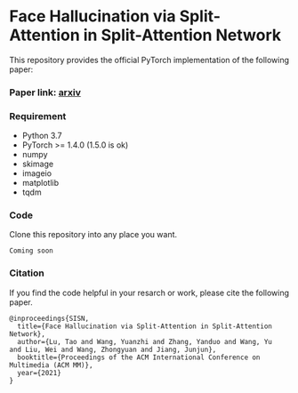 # Face Hallucination via Split-Attention in Split-Attention Network

This repository provides the official PyTorch implementation of the following paper:

### Paper link: [arxiv](https://arxiv.org/abs/2010.11575)
### Requirement
* Python 3.7
* PyTorch >= 1.4.0 (1.5.0 is ok)
* numpy
* skimage
* imageio
* matplotlib
* tqdm
### Code
Clone this repository into any place you want.
```
Coming soon
```
### Citation
If you find the code helpful in your resarch or work, please cite the following paper.
```
@inproceedings{SISN,
  title={Face Hallucination via Split-Attention in Split-Attention Network},
  author={Lu, Tao and Wang, Yuanzhi and Zhang, Yanduo and Wang, Yu  and Liu, Wei and Wang, Zhongyuan and Jiang, Junjun},
  booktitle={Proceedings of the ACM International Conference on Multimedia (ACM MM)},
  year={2021}
}
```
